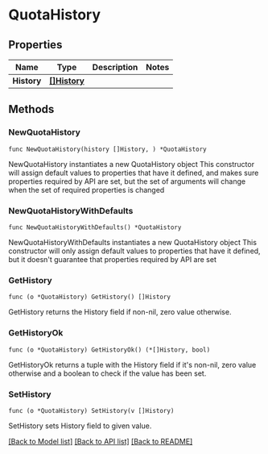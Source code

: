 # QuotaHistory

## Properties

Name | Type | Description | Notes
------------ | ------------- | ------------- | -------------
**History** | [**[]History**](History.md) |  | 

## Methods

### NewQuotaHistory

`func NewQuotaHistory(history []History, ) *QuotaHistory`

NewQuotaHistory instantiates a new QuotaHistory object
This constructor will assign default values to properties that have it defined,
and makes sure properties required by API are set, but the set of arguments
will change when the set of required properties is changed

### NewQuotaHistoryWithDefaults

`func NewQuotaHistoryWithDefaults() *QuotaHistory`

NewQuotaHistoryWithDefaults instantiates a new QuotaHistory object
This constructor will only assign default values to properties that have it defined,
but it doesn't guarantee that properties required by API are set

### GetHistory

`func (o *QuotaHistory) GetHistory() []History`

GetHistory returns the History field if non-nil, zero value otherwise.

### GetHistoryOk

`func (o *QuotaHistory) GetHistoryOk() (*[]History, bool)`

GetHistoryOk returns a tuple with the History field if it's non-nil, zero value otherwise
and a boolean to check if the value has been set.

### SetHistory

`func (o *QuotaHistory) SetHistory(v []History)`

SetHistory sets History field to given value.



[[Back to Model list]](../README.md#documentation-for-models) [[Back to API list]](../README.md#documentation-for-api-endpoints) [[Back to README]](../README.md)



